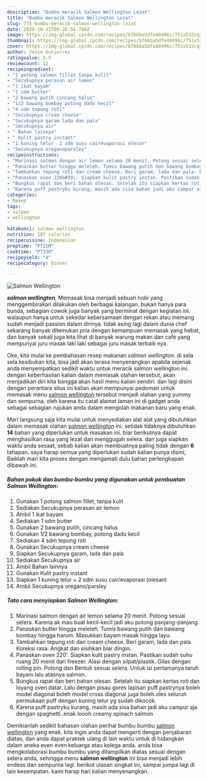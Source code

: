 ```yaml
---
description: "Bumbu meracik Salmon Wellington Lezat"
title: "Bumbu meracik Salmon Wellington Lezat"
slug: 775-bumbu-meracik-salmon-wellington-lezat
date: 2020-10-21T00:26:56.788Z
image: https://img-global.cpcdn.com/recipes/b766ba5dfe40496c/751x532cq70/salmon-wellington-foto-resep-utama.jpg
thumbnail: https://img-global.cpcdn.com/recipes/b766ba5dfe40496c/751x532cq70/salmon-wellington-foto-resep-utama.jpg
cover: https://img-global.cpcdn.com/recipes/b766ba5dfe40496c/751x532cq70/salmon-wellington-foto-resep-utama.jpg
author: Jesse Gutierrez
ratingvalue: 3.5
reviewcount: 12
recipeingredient:
- "1 potong salmon fillet tanpa kulit"
- "Secukupnya perasan air lemon"
- "1 ikat bayam"
- "1 sdm butter"
- "2 bawang putih cincang halus"
- "1/2 bawang bombay potong dadu kecil"
- "4 sdm tepung roti"
- "Secukupnya cream cheese"
- "Secukupnya garam lada dan pala"
- "Secukupnya air"
- " Bahan lainnya"
- " Kulit pastry instant"
- "1 kuning telur  2 sdm susu cairevaporasi olesan"
- "Secukupnya oreganoparsley"
recipeinstructions:
- "Marinasi salmon dengan air lemon selama 20 menit. Potong sesuai selera. Karena ak mau buat kecil-kecil jadi aku potong panjang-panjang."
- "Panaskan butter hingga meleleh. Tumis bawang putih dan bawang bombay hingga harum. Masukkan bayam masak hingga layu."
- "Tambahkan tepung roti dan cream cheese. Beri garam, lada dan pala. Koreksi rasa. Angkat dan sisihkan biar dingin."
- "Panaskan oven 220&#39;. Siapkan kulit pastry instan. Pastikan sudah suhu ruang 20 menit dari freezer. Alasi dengan silpat/plastik. Gilas dengan rolling pin. Potong dan Bentuk sesuai selera. Untuk isi pertamanya taruh bayam lalu atasnya salmon."
- "Bungkus rapat dan beri bahan olesan. Setelah itu siapkan kertas roti dan loyang oven datar. Lalu dengan pisau gores lapisan puff pastrynya boleh model diagonal boleh model cross diagonal juga boleh.oles seluruh permukaan puff dengan kuning telur yg sudah dikocok."
- "Karena puff pastryku kurang, masih ada sisa bahan jadi aku campur aja dengan spaghetti..enak loooh creamy spinach salmon"
categories:
- Resep
tags:
- salmon
- wellington

katakunci: salmon wellington 
nutrition: 187 calories
recipecuisine: Indonesian
preptime: "PT15M"
cooktime: "PT33M"
recipeyield: "4"
recipecategory: Dinner

---
```



![Salmon Wellington](https://img-global.cpcdn.com/recipes/b766ba5dfe40496c/751x532cq70/salmon-wellington-foto-resep-utama.jpg)

<b><i>salmon wellington</i></b>, Memasak bisa menjadi sebuah hobi yang menggembirakan dilakukan oleh berbagai kalangan. bukan hanya para bunda, sebagian cowok juga banyak yang berminat dengan kegiatan ini. walaupun hanya untuk sekedar kebersamaan dengan rekan atau memang sudah menjadi passion dalam dirinya. tidak asing lagi dalam dunia chef sekarang banyak ditemukan pria dengan kemampuan memasak yang hebat, dan banyak sekali juga kita lihat di banyak warung makan dan cafe yang mempunyai juru masak laki laki sebagai juru masak terbaik nya.

Oke, kita mulai ke pembahasan resep makanan <i>salmon wellington</i>. di sela sela kesibukan kita, bisa jadi akan terasa menyenangkan apabila sejenak anda menyempatkan sedikit waktu untuk meracik salmon wellington ini. dengan keberhasilan kalian dalam memasak olahan tersebut, akan menjadikan diri kita bangga akan hasil menu kalian sendiri. dan lagi disini dengan perantara situs ini kalian akan mempunyai pedoman untuk memasak menu <u>salmon wellington</u> tersebut menjadi olahan yang yummy dan sempurna, oleh karena itu catat alamat laman ini di gadget anda sebagai sebagian rujukan anda dalam mengolah makanan baru yang enak.




Mari langsung saja kita mulai untuk menyediakan alat alat yang dibutuhkan dalam memasak olahan <u><i>salmon wellington</i></u> ini. setidak tidaknya dibutuhkan <b>14</b> bahan yang diperlukan untuk masakan ini. biar berikutnya dapat menghasilkan rasa yang lezat dan menggugah selera. dan juga siapkan waktu anda sesaat, sebab kalian akan membuatnya paling tidak dengan <b>6</b> tahapan. saya harap semua yang diperlukan sudah kalian punya disini, Baiklah mari kita proses dengan mengamati dulu bahan perlengkapan dibawah ini.

<!--inarticleads1-->

##### Bahan pokok dan bumbu-bumbu yang digunakan untuk pembuatan Salmon Wellington:

1. Gunakan 1 potong salmon fillet, tanpa kulit
1. Sediakan Secukupnya perasan air lemon
1. Ambil 1 ikat bayam
1. Sediakan 1 sdm butter
1. Gunakan 2 bawang putih, cincang halus
1. Gunakan 1/2 bawang bombay, potong dadu kecil
1. Sediakan 4 sdm tepung roti
1. Gunakan Secukupnya cream cheese
1. Siapkan Secukupnya garam, lada dan pala
1. Sediakan Secukupnya air
1. Ambil  Bahan lainnya
1. Gunakan  Kulit pastry instant
1. Siapkan 1 kuning telur + 2 sdm susu cair/evaporasi (olesan)
1. Ambil Secukupnya oregano/parsley




<!--inarticleads2-->

##### Tata cara menyiapkan Salmon Wellington:

1. Marinasi salmon dengan air lemon selama 20 menit. Potong sesuai selera. Karena ak mau buat kecil-kecil jadi aku potong panjang-panjang.
1. Panaskan butter hingga meleleh. Tumis bawang putih dan bawang bombay hingga harum. Masukkan bayam masak hingga layu.
1. Tambahkan tepung roti dan cream cheese. Beri garam, lada dan pala. Koreksi rasa. Angkat dan sisihkan biar dingin.
1. Panaskan oven 220&#39;. Siapkan kulit pastry instan. Pastikan sudah suhu ruang 20 menit dari freezer. Alasi dengan silpat/plastik. Gilas dengan rolling pin. Potong dan Bentuk sesuai selera. Untuk isi pertamanya taruh bayam lalu atasnya salmon.
1. Bungkus rapat dan beri bahan olesan. Setelah itu siapkan kertas roti dan loyang oven datar. Lalu dengan pisau gores lapisan puff pastrynya boleh model diagonal boleh model cross diagonal juga boleh.oles seluruh permukaan puff dengan kuning telur yg sudah dikocok.
1. Karena puff pastryku kurang, masih ada sisa bahan jadi aku campur aja dengan spaghetti..enak loooh creamy spinach salmon




Demikianlah sedikit bahasan olahan perihal bumbu bumbu <u>salmon wellington</u> yang enak. kita ingin anda dapat mengerti dengan penjabaran diatas, dan anda dapat praktek ulang di lain waktu untuk di hidangkan dalam aneka even even keluarga atau kolega anda. anda bisa mengkolaborasi bumbu bumbu yang ditampilkan diatas sesuai dengan selera anda, sehingga menu <b>salmon wellington</b> ini bisa menjadi lebih endess dan sempurna lagi. berikut ulasan singkat ini, sampai jumpa lagi di lain kesempatan. kami harap hari kalian menyenangkan.
